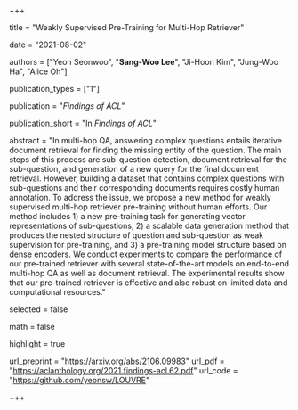 +++

title = "Weakly Supervised Pre-Training for Multi-Hop Retriever"

date = "2021-08-02"

authors = ["Yeon Seonwoo", "**Sang-Woo Lee**", "Ji-Hoon Kim", "Jung-Woo Ha", "Alice Oh"]

publication_types = ["1"]

publication = "*Findings of ACL*"

publication_short = "In *Findings of ACL*"

abstract = "In multi-hop QA, answering complex questions entails iterative document retrieval for finding the missing entity of the question. The main steps of this process are sub-question detection, document retrieval for the sub-question, and generation of a new query for the final document retrieval. However, building a dataset that contains complex questions with sub-questions and their corresponding documents requires costly human annotation. To address the issue, we propose a new method for weakly supervised multi-hop retriever pre-training without human efforts. Our method includes 1) a new pre-training task for generating vector representations of sub-questions, 2) a scalable data generation method that produces the nested structure of question and sub-question as weak supervision for pre-training, and 3) a pre-training model structure based on dense encoders. We conduct experiments to compare the performance of our pre-trained retriever with several state-of-the-art models on end-to-end multi-hop QA as well as document retrieval. The experimental results show that our pre-trained retriever is effective and also robust on limited data and computational resources."

selected = false

math = false

highlight = true

url_preprint = "https://arxiv.org/abs/2106.09983"
url_pdf = "https://aclanthology.org/2021.findings-acl.62.pdf"
url_code = "https://github.com/yeonsw/LOUVRE"

+++
